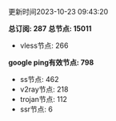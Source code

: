 更新时间2023-10-23 09:43:20

**总订阅: 287**
**总节点: 15011**
- vless节点: 266

**google ping有效节点: 798**
- ss节点: 462
- v2ray节点: 218
- trojan节点: 112
- ssr节点: 6
